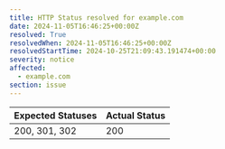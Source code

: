 ```yaml
---
title: HTTP Status resolved for example.com
date: 2024-11-05T16:46:25+00:00Z
resolved: True
resolvedWhen: 2024-11-05T16:46:25+00:00Z
resolvedStartTime: 2024-10-25T21:09:43.191474+00:00
severity: notice
affected:
  - example.com
section: issue
---
```


| Expected Statuses | Actual Status  |
|-------------------|----------------|
| 200, 301, 302 | 200 |
